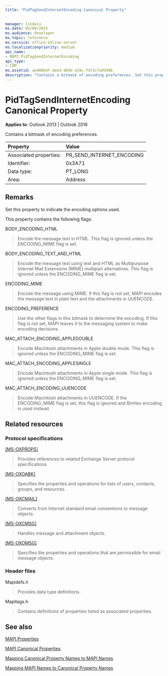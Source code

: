 ```yaml
---
title: "PidTagSendInternetEncoding Canonical Property"
 
 
manager: lindalu
ms.date: 03/09/2015
ms.audience: Developer
ms.topic: reference
ms.service: office-online-server
ms.localizationpriority: medium
api_name:
- MAPI.PidTagSendInternetEncoding
api_type:
- COM
ms.assetid: ae408b4f-dee3-484b-a19c-f472cfa95996
description: "Contains a bitmask of encoding preferences. Set this property to indicate the encoding options used."
---
```


# PidTagSendInternetEncoding Canonical Property

  
  
**Applies to**: Outlook 2013 | Outlook 2016 
  
Contains a bitmask of encoding preferences. 
  
|Property |Value |
|:-----|:-----|
|Associated properties:  <br/> |PR_SEND_INTERNET_ENCODING  <br/> |
|Identifier:  <br/> |0x3A71  <br/> |
|Data type:  <br/> |PT_LONG  <br/> |
|Area:  <br/> |Address  <br/> |
   
## Remarks

Set this property to indicate the encoding options used. 
  
This property contains the following flags:
  
BODY_ENCODING_HTML 
  
> Encode the message text in HTML. This flag is ignored unless the ENCODING_MIME flag is set. 
    
BODY_ENCODING_TEXT_AND_HTML 
  
> Encode the message text using text and HTML as Multipurpose Internet Mail Extensions (MIME) multipart alternatives. This flag is ignored unless the ENCODING_MIME flag is set. 
    
ENCODING_MIME 
  
> Encode the message using MIME. If this flag is not set, MAPI encodes the message text in plain text and the attachments in UUENCODE. 
    
ENCODING_PREFERENCE 
  
> Use the other flags in this bitmask to determine the encoding. If this flag is not set, MAPI leaves it to the messaging system to make encoding decisions. 
    
MAC_ATTACH_ENCODING_APPLEDOUBLE 
  
> Encode Macintosh attachments in Apple double mode. This flag is ignored unless the ENCODING_MIME flag is set. 
    
MAC_ATTACH_ENCODING_APPLESINGLE 
  
> Encode Macintosh attachments in Apple single mode. This flag is ignored unless the ENCODING_MIME flag is set. 
    
MAC_ATTACH_ENCODING_UUENCODE 
  
> Encode Macintosh attachments in UUENCODE. If the ENCODING_MIME flag is set, this flag is ignored and BinHex encoding is used instead. 
    
## Related resources

### Protocol specifications

[[MS-OXPROPS]](https://msdn.microsoft.com/library/f6ab1613-aefe-447d-a49c-18217230b148%28Office.15%29.aspx)
  
> Provides references to related Exchange Server protocol specifications.
    
[[MS-OXOABK]](https://msdn.microsoft.com/library/f4cf9b4c-9232-4506-9e71-2270de217614%28Office.15%29.aspx)
  
> Specifies the properties and operations for lists of users, contacts, groups, and resources.
    
[[MS-OXCMAIL]](https://msdn.microsoft.com/library/b60d48db-183f-4bf5-a908-f584e62cb2d4%28Office.15%29.aspx)
  
> Converts from Internet standard email conventions to message objects.
    
[[MS-OXCMSG]](https://msdn.microsoft.com/library/7fd7ec40-deec-4c06-9493-1bc06b349682%28Office.15%29.aspx)
  
> Handles message and attachment objects.
    
[[MS-OXOMSG]](https://msdn.microsoft.com/library/daa9120f-f325-4afb-a738-28f91049ab3c%28Office.15%29.aspx)
  
> Specifies the properties and operations that are permissible for email message objects.
    
### Header files

Mapidefs.h
  
> Provides data type definitions.
    
Mapitags.h
  
> Contains definitions of properties listed as associated properties.
    
## See also



[MAPI Properties](mapi-properties.md)
  
[MAPI Canonical Properties](mapi-canonical-properties.md)
  
[Mapping Canonical Property Names to MAPI Names](mapping-canonical-property-names-to-mapi-names.md)
  
[Mapping MAPI Names to Canonical Property Names](mapping-mapi-names-to-canonical-property-names.md)

